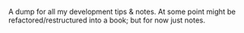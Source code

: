 A dump for all my development tips & notes. At some point might be refactored/restructured into a book; but for now just notes.